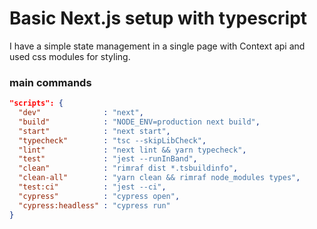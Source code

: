 # Basic Next.js setup with typescript

I have a simple state management in a single page with Context api and used css modules for 
styling.  

### main commands

``` json 
"scripts": {
  "dev"              : "next",
  "build"            : "NODE_ENV=production next build",
  "start"            : "next start",
  "typecheck"        : "tsc --skipLibCheck",
  "lint"             : "next lint && yarn typecheck",
  "test"             : "jest --runInBand",
  "clean"            : "rimraf dist *.tsbuildinfo",
  "clean-all"        : "yarn clean && rimraf node_modules types",
  "test:ci"          : "jest --ci",
  "cypress"          : "cypress open",
  "cypress:headless" : "cypress run"
}
```
